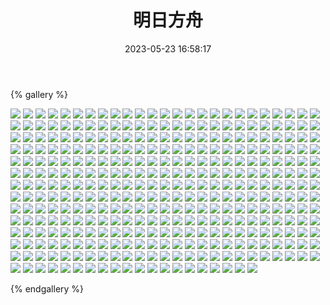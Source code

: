 ﻿---
title: 明日方舟
date: 2023-05-23 16:58:17
comments: false
---

{% gallery %}

![](https://cdn.staticaly.com/gh/1405720461/images@master/Arknights/1.webp)
![](https://cdn.staticaly.com/gh/1405720461/images@master/Arknights/2.webp)
![](https://cdn.staticaly.com/gh/1405720461/images@master/Arknights/3.webp)
![](https://cdn.staticaly.com/gh/1405720461/images@master/Arknights/4.webp)
![](https://cdn.staticaly.com/gh/1405720461/images@master/Arknights/5.webp)
![](https://cdn.staticaly.com/gh/1405720461/images@master/Arknights/6.webp)
![](https://cdn.staticaly.com/gh/1405720461/images@master/Arknights/7.webp)
![](https://cdn.staticaly.com/gh/1405720461/images@master/Arknights/8.webp)
![](https://cdn.staticaly.com/gh/1405720461/images@master/Arknights/9.webp)
![](https://cdn.staticaly.com/gh/1405720461/images@master/Arknights/10.webp)
![](https://cdn.staticaly.com/gh/1405720461/images@master/Arknights/11.webp)
![](https://cdn.staticaly.com/gh/1405720461/images@master/Arknights/12.webp)
![](https://cdn.staticaly.com/gh/1405720461/images@master/Arknights/13.webp)
![](https://cdn.staticaly.com/gh/1405720461/images@master/Arknights/14.webp)
![](https://cdn.staticaly.com/gh/1405720461/images@master/Arknights/15.webp)
![](https://cdn.staticaly.com/gh/1405720461/images@master/Arknights/16.webp)
![](https://cdn.staticaly.com/gh/1405720461/images@master/Arknights/17.webp)
![](https://cdn.staticaly.com/gh/1405720461/images@master/Arknights/18.webp)
![](https://cdn.staticaly.com/gh/1405720461/images@master/Arknights/19.webp)
![](https://cdn.staticaly.com/gh/1405720461/images@master/Arknights/20.webp)
![](https://cdn.staticaly.com/gh/1405720461/images@master/Arknights/21.webp)
![](https://cdn.staticaly.com/gh/1405720461/images@master/Arknights/22.webp)
![](https://cdn.staticaly.com/gh/1405720461/images@master/Arknights/23.webp)
![](https://cdn.staticaly.com/gh/1405720461/images@master/Arknights/24.webp)
![](https://cdn.staticaly.com/gh/1405720461/images@master/Arknights/25.webp)
![](https://cdn.staticaly.com/gh/1405720461/images@master/Arknights/26.webp)
![](https://cdn.staticaly.com/gh/1405720461/images@master/Arknights/27.webp)
![](https://cdn.staticaly.com/gh/1405720461/images@master/Arknights/28.webp)
![](https://cdn.staticaly.com/gh/1405720461/images@master/Arknights/29.webp)
![](https://cdn.staticaly.com/gh/1405720461/images@master/Arknights/30.webp)
![](https://cdn.staticaly.com/gh/1405720461/images@master/Arknights/31.webp)
![](https://cdn.staticaly.com/gh/1405720461/images@master/Arknights/32.webp)
![](https://cdn.staticaly.com/gh/1405720461/images@master/Arknights/33.webp)
![](https://cdn.staticaly.com/gh/1405720461/images@master/Arknights/34.webp)
![](https://cdn.staticaly.com/gh/1405720461/images@master/Arknights/35.webp)
![](https://cdn.staticaly.com/gh/1405720461/images@master/Arknights/36.webp)
![](https://cdn.staticaly.com/gh/1405720461/images@master/Arknights/37.webp)
![](https://cdn.staticaly.com/gh/1405720461/images@master/Arknights/38.webp)
![](https://cdn.staticaly.com/gh/1405720461/images@master/Arknights/39.webp)
![](https://cdn.staticaly.com/gh/1405720461/images@master/Arknights/40.webp)
![](https://cdn.staticaly.com/gh/1405720461/images@master/Arknights/41.webp)
![](https://cdn.staticaly.com/gh/1405720461/images@master/Arknights/42.webp)
![](https://cdn.staticaly.com/gh/1405720461/images@master/Arknights/43.webp)
![](https://cdn.staticaly.com/gh/1405720461/images@master/Arknights/44.webp)
![](https://cdn.staticaly.com/gh/1405720461/images@master/Arknights/45.webp)
![](https://cdn.staticaly.com/gh/1405720461/images@master/Arknights/46.webp)
![](https://cdn.staticaly.com/gh/1405720461/images@master/Arknights/47.webp)
![](https://cdn.staticaly.com/gh/1405720461/images@master/Arknights/48.webp)
![](https://cdn.staticaly.com/gh/1405720461/images@master/Arknights/49.webp)
![](https://cdn.staticaly.com/gh/1405720461/images@master/Arknights/50.webp)
![](https://cdn.staticaly.com/gh/1405720461/images@master/Arknights/51.webp)
![](https://cdn.staticaly.com/gh/1405720461/images@master/Arknights/52.webp)
![](https://cdn.staticaly.com/gh/1405720461/images@master/Arknights/53.webp)
![](https://cdn.staticaly.com/gh/1405720461/images@master/Arknights/54.webp)
![](https://cdn.staticaly.com/gh/1405720461/images@master/Arknights/55.webp)
![](https://cdn.staticaly.com/gh/1405720461/images@master/Arknights/56.webp)
![](https://cdn.staticaly.com/gh/1405720461/images@master/Arknights/57.webp)
![](https://cdn.staticaly.com/gh/1405720461/images@master/Arknights/58.webp)
![](https://cdn.staticaly.com/gh/1405720461/images@master/Arknights/59.webp)
![](https://cdn.staticaly.com/gh/1405720461/images@master/Arknights/60.webp)
![](https://cdn.staticaly.com/gh/1405720461/images@master/Arknights/61.webp)
![](https://cdn.staticaly.com/gh/1405720461/images@master/Arknights/62.webp)
![](https://cdn.staticaly.com/gh/1405720461/images@master/Arknights/63.webp)
![](https://cdn.staticaly.com/gh/1405720461/images@master/Arknights/64.webp)
![](https://cdn.staticaly.com/gh/1405720461/images@master/Arknights/65.webp)
![](https://cdn.staticaly.com/gh/1405720461/images@master/Arknights/66.webp)
![](https://cdn.staticaly.com/gh/1405720461/images@master/Arknights/67.webp)
![](https://cdn.staticaly.com/gh/1405720461/images@master/Arknights/68.webp)
![](https://cdn.staticaly.com/gh/1405720461/images@master/Arknights/69.webp)
![](https://cdn.staticaly.com/gh/1405720461/images@master/Arknights/70.webp)
![](https://cdn.staticaly.com/gh/1405720461/images@master/Arknights/71.webp)
![](https://cdn.staticaly.com/gh/1405720461/images@master/Arknights/72.webp)
![](https://cdn.staticaly.com/gh/1405720461/images@master/Arknights/73.webp)
![](https://cdn.staticaly.com/gh/1405720461/images@master/Arknights/74.webp)
![](https://cdn.staticaly.com/gh/1405720461/images@master/Arknights/75.webp)
![](https://cdn.staticaly.com/gh/1405720461/images@master/Arknights/76.webp)
![](https://cdn.staticaly.com/gh/1405720461/images@master/Arknights/77.webp)
![](https://cdn.staticaly.com/gh/1405720461/images@master/Arknights/78.webp)
![](https://cdn.staticaly.com/gh/1405720461/images@master/Arknights/79.webp)
![](https://cdn.staticaly.com/gh/1405720461/images@master/Arknights/80.webp)
![](https://cdn.staticaly.com/gh/1405720461/images@master/Arknights/81.webp)
![](https://cdn.staticaly.com/gh/1405720461/images@master/Arknights/82.webp)
![](https://cdn.staticaly.com/gh/1405720461/images@master/Arknights/83.webp)
![](https://cdn.staticaly.com/gh/1405720461/images@master/Arknights/84.webp)
![](https://cdn.staticaly.com/gh/1405720461/images@master/Arknights/85.webp)
![](https://cdn.staticaly.com/gh/1405720461/images@master/Arknights/86.webp)
![](https://cdn.staticaly.com/gh/1405720461/images@master/Arknights/87.webp)
![](https://cdn.staticaly.com/gh/1405720461/images@master/Arknights/88.webp)
![](https://cdn.staticaly.com/gh/1405720461/images@master/Arknights/89.webp)
![](https://cdn.staticaly.com/gh/1405720461/images@master/Arknights/90.webp)
![](https://cdn.staticaly.com/gh/1405720461/images@master/Arknights/91.webp)
![](https://cdn.staticaly.com/gh/1405720461/images@master/Arknights/92.webp)
![](https://cdn.staticaly.com/gh/1405720461/images@master/Arknights/93.webp)
![](https://cdn.staticaly.com/gh/1405720461/images@master/Arknights/94.webp)
![](https://cdn.staticaly.com/gh/1405720461/images@master/Arknights/95.webp)
![](https://cdn.staticaly.com/gh/1405720461/images@master/Arknights/96.webp)
![](https://cdn.staticaly.com/gh/1405720461/images@master/Arknights/97.webp)
![](https://cdn.staticaly.com/gh/1405720461/images@master/Arknights/98.webp)
![](https://cdn.staticaly.com/gh/1405720461/images@master/Arknights/99.webp)
![](https://cdn.staticaly.com/gh/1405720461/images@master/Arknights/100.webp)
![](https://cdn.staticaly.com/gh/1405720461/images@master/Arknights/101.webp)
![](https://cdn.staticaly.com/gh/1405720461/images@master/Arknights/102.webp)
![](https://cdn.staticaly.com/gh/1405720461/images@master/Arknights/103.webp)
![](https://cdn.staticaly.com/gh/1405720461/images@master/Arknights/104.webp)
![](https://cdn.staticaly.com/gh/1405720461/images@master/Arknights/105.webp)
![](https://cdn.staticaly.com/gh/1405720461/images@master/Arknights/106.webp)
![](https://cdn.staticaly.com/gh/1405720461/images@master/Arknights/107.webp)
![](https://cdn.staticaly.com/gh/1405720461/images@master/Arknights/108.webp)
![](https://cdn.staticaly.com/gh/1405720461/images@master/Arknights/109.webp)
![](https://cdn.staticaly.com/gh/1405720461/images@master/Arknights/110.webp)
![](https://cdn.staticaly.com/gh/1405720461/images@master/Arknights/111.webp)
![](https://cdn.staticaly.com/gh/1405720461/images@master/Arknights/112.webp)
![](https://cdn.staticaly.com/gh/1405720461/images@master/Arknights/113.webp)
![](https://cdn.staticaly.com/gh/1405720461/images@master/Arknights/114.webp)
![](https://cdn.staticaly.com/gh/1405720461/images@master/Arknights/115.webp)
![](https://cdn.staticaly.com/gh/1405720461/images@master/Arknights/116.webp)
![](https://cdn.staticaly.com/gh/1405720461/images@master/Arknights/117.webp)
![](https://cdn.staticaly.com/gh/1405720461/images@master/Arknights/118.webp)
![](https://cdn.staticaly.com/gh/1405720461/images@master/Arknights/119.webp)
![](https://cdn.staticaly.com/gh/1405720461/images@master/Arknights/120.webp)
![](https://cdn.staticaly.com/gh/1405720461/images@master/Arknights/121.webp)
![](https://cdn.staticaly.com/gh/1405720461/images@master/Arknights/122.webp)
![](https://cdn.staticaly.com/gh/1405720461/images@master/Arknights/123.webp)
![](https://cdn.staticaly.com/gh/1405720461/images@master/Arknights/124.webp)
![](https://cdn.staticaly.com/gh/1405720461/images@master/Arknights/125.webp)
![](https://cdn.staticaly.com/gh/1405720461/images@master/Arknights/126.webp)
![](https://cdn.staticaly.com/gh/1405720461/images@master/Arknights/127.webp)
![](https://cdn.staticaly.com/gh/1405720461/images@master/Arknights/128.webp)
![](https://cdn.staticaly.com/gh/1405720461/images@master/Arknights/129.webp)
![](https://cdn.staticaly.com/gh/1405720461/images@master/Arknights/130.webp)
![](https://cdn.staticaly.com/gh/1405720461/images@master/Arknights/131.webp)
![](https://cdn.staticaly.com/gh/1405720461/images@master/Arknights/132.webp)
![](https://cdn.staticaly.com/gh/1405720461/images@master/Arknights/133.webp)
![](https://cdn.staticaly.com/gh/1405720461/images@master/Arknights/134.webp)
![](https://cdn.staticaly.com/gh/1405720461/images@master/Arknights/135.webp)
![](https://cdn.staticaly.com/gh/1405720461/images@master/Arknights/136.webp)
![](https://cdn.staticaly.com/gh/1405720461/images@master/Arknights/137.webp)
![](https://cdn.staticaly.com/gh/1405720461/images@master/Arknights/138.webp)
![](https://cdn.staticaly.com/gh/1405720461/images@master/Arknights/139.webp)
![](https://cdn.staticaly.com/gh/1405720461/images@master/Arknights/140.webp)
![](https://cdn.staticaly.com/gh/1405720461/images@master/Arknights/141.webp)
![](https://cdn.staticaly.com/gh/1405720461/images@master/Arknights/142.webp)
![](https://cdn.staticaly.com/gh/1405720461/images@master/Arknights/143.webp)
![](https://cdn.staticaly.com/gh/1405720461/images@master/Arknights/144.webp)
![](https://cdn.staticaly.com/gh/1405720461/images@master/Arknights/145.webp)
![](https://cdn.staticaly.com/gh/1405720461/images@master/Arknights/146.webp)
![](https://cdn.staticaly.com/gh/1405720461/images@master/Arknights/147.webp)
![](https://cdn.staticaly.com/gh/1405720461/images@master/Arknights/148.webp)
![](https://cdn.staticaly.com/gh/1405720461/images@master/Arknights/149.webp)
![](https://cdn.staticaly.com/gh/1405720461/images@master/Arknights/150.webp)
![](https://cdn.staticaly.com/gh/1405720461/images@master/Arknights/151.webp)
![](https://cdn.staticaly.com/gh/1405720461/images@master/Arknights/152.webp)
![](https://cdn.staticaly.com/gh/1405720461/images@master/Arknights/153.webp)
![](https://cdn.staticaly.com/gh/1405720461/images@master/Arknights/154.webp)
![](https://cdn.staticaly.com/gh/1405720461/images@master/Arknights/155.webp)
![](https://cdn.staticaly.com/gh/1405720461/images@master/Arknights/156.webp)
![](https://cdn.staticaly.com/gh/1405720461/images@master/Arknights/157.webp)
![](https://cdn.staticaly.com/gh/1405720461/images@master/Arknights/158.webp)
![](https://cdn.staticaly.com/gh/1405720461/images@master/Arknights/159.webp)
![](https://cdn.staticaly.com/gh/1405720461/images@master/Arknights/160.webp)
![](https://cdn.staticaly.com/gh/1405720461/images@master/Arknights/161.webp)
![](https://cdn.staticaly.com/gh/1405720461/images@master/Arknights/162.webp)
![](https://cdn.staticaly.com/gh/1405720461/images@master/Arknights/163.webp)
![](https://cdn.staticaly.com/gh/1405720461/images@master/Arknights/164.webp)
![](https://cdn.staticaly.com/gh/1405720461/images@master/Arknights/165.webp)
![](https://cdn.staticaly.com/gh/1405720461/images@master/Arknights/166.webp)
![](https://cdn.staticaly.com/gh/1405720461/images@master/Arknights/167.webp)
![](https://cdn.staticaly.com/gh/1405720461/images@master/Arknights/168.webp)
![](https://cdn.staticaly.com/gh/1405720461/images@master/Arknights/169.webp)
![](https://cdn.staticaly.com/gh/1405720461/images@master/Arknights/170.webp)
![](https://cdn.staticaly.com/gh/1405720461/images@master/Arknights/171.webp)
![](https://cdn.staticaly.com/gh/1405720461/images@master/Arknights/172.webp)
![](https://cdn.staticaly.com/gh/1405720461/images@master/Arknights/173.webp)
![](https://cdn.staticaly.com/gh/1405720461/images@master/Arknights/174.webp)
![](https://cdn.staticaly.com/gh/1405720461/images@master/Arknights/175.webp)
![](https://cdn.staticaly.com/gh/1405720461/images@master/Arknights/176.webp)
![](https://cdn.staticaly.com/gh/1405720461/images@master/Arknights/177.webp)
![](https://cdn.staticaly.com/gh/1405720461/images@master/Arknights/178.webp)
![](https://cdn.staticaly.com/gh/1405720461/images@master/Arknights/179.webp)
![](https://cdn.staticaly.com/gh/1405720461/images@master/Arknights/180.webp)
![](https://cdn.staticaly.com/gh/1405720461/images@master/Arknights/181.webp)
![](https://cdn.staticaly.com/gh/1405720461/images@master/Arknights/182.webp)
![](https://cdn.staticaly.com/gh/1405720461/images@master/Arknights/183.webp)
![](https://cdn.staticaly.com/gh/1405720461/images@master/Arknights/184.webp)
![](https://cdn.staticaly.com/gh/1405720461/images@master/Arknights/185.webp)
![](https://cdn.staticaly.com/gh/1405720461/images@master/Arknights/186.webp)
![](https://cdn.staticaly.com/gh/1405720461/images@master/Arknights/187.webp)
![](https://cdn.staticaly.com/gh/1405720461/images@master/Arknights/188.webp)
![](https://cdn.staticaly.com/gh/1405720461/images@master/Arknights/189.webp)
![](https://cdn.staticaly.com/gh/1405720461/images@master/Arknights/190.webp)
![](https://cdn.staticaly.com/gh/1405720461/images@master/Arknights/191.webp)
![](https://cdn.staticaly.com/gh/1405720461/images@master/Arknights/192.webp)
![](https://cdn.staticaly.com/gh/1405720461/images@master/Arknights/193.webp)
![](https://cdn.staticaly.com/gh/1405720461/images@master/Arknights/194.webp)
![](https://cdn.staticaly.com/gh/1405720461/images@master/Arknights/195.webp)
![](https://cdn.staticaly.com/gh/1405720461/images@master/Arknights/196.webp)
![](https://cdn.staticaly.com/gh/1405720461/images@master/Arknights/197.webp)
![](https://cdn.staticaly.com/gh/1405720461/images@master/Arknights/198.webp)
![](https://cdn.staticaly.com/gh/1405720461/images@master/Arknights/199.webp)
![](https://cdn.staticaly.com/gh/1405720461/images@master/Arknights/200.webp)
![](https://cdn.staticaly.com/gh/1405720461/images@master/Arknights/201.webp)
![](https://cdn.staticaly.com/gh/1405720461/images@master/Arknights/202.webp)
![](https://cdn.staticaly.com/gh/1405720461/images@master/Arknights/203.webp)
![](https://cdn.staticaly.com/gh/1405720461/images@master/Arknights/204.webp)
![](https://cdn.staticaly.com/gh/1405720461/images@master/Arknights/205.webp)
![](https://cdn.staticaly.com/gh/1405720461/images@master/Arknights/206.webp)
![](https://cdn.staticaly.com/gh/1405720461/images@master/Arknights/207.webp)
![](https://cdn.staticaly.com/gh/1405720461/images@master/Arknights/208.webp)
![](https://cdn.staticaly.com/gh/1405720461/images@master/Arknights/209.webp)
![](https://cdn.staticaly.com/gh/1405720461/images@master/Arknights/210.webp)
![](https://cdn.staticaly.com/gh/1405720461/images@master/Arknights/211.webp)
![](https://cdn.staticaly.com/gh/1405720461/images@master/Arknights/212.webp)
![](https://cdn.staticaly.com/gh/1405720461/images@master/Arknights/213.webp)
![](https://cdn.staticaly.com/gh/1405720461/images@master/Arknights/214.webp)
![](https://cdn.staticaly.com/gh/1405720461/images@master/Arknights/215.webp)
![](https://cdn.staticaly.com/gh/1405720461/images@master/Arknights/216.webp)
![](https://cdn.staticaly.com/gh/1405720461/images@master/Arknights/217.webp)
![](https://cdn.staticaly.com/gh/1405720461/images@master/Arknights/218.webp)
![](https://cdn.staticaly.com/gh/1405720461/images@master/Arknights/219.webp)
![](https://cdn.staticaly.com/gh/1405720461/images@master/Arknights/220.webp)
![](https://cdn.staticaly.com/gh/1405720461/images@master/Arknights/221.webp)
![](https://cdn.staticaly.com/gh/1405720461/images@master/Arknights/222.webp)
![](https://cdn.staticaly.com/gh/1405720461/images@master/Arknights/223.webp)
![](https://cdn.staticaly.com/gh/1405720461/images@master/Arknights/224.webp)
![](https://cdn.staticaly.com/gh/1405720461/images@master/Arknights/225.webp)
![](https://cdn.staticaly.com/gh/1405720461/images@master/Arknights/226.webp)
![](https://cdn.staticaly.com/gh/1405720461/images@master/Arknights/227.webp)
![](https://cdn.staticaly.com/gh/1405720461/images@master/Arknights/228.webp)
![](https://cdn.staticaly.com/gh/1405720461/images@master/Arknights/229.webp)
![](https://cdn.staticaly.com/gh/1405720461/images@master/Arknights/230.webp)
![](https://cdn.staticaly.com/gh/1405720461/images@master/Arknights/231.webp)
![](https://cdn.staticaly.com/gh/1405720461/images@master/Arknights/232.webp)
![](https://cdn.staticaly.com/gh/1405720461/images@master/Arknights/233.webp)
![](https://cdn.staticaly.com/gh/1405720461/images@master/Arknights/234.webp)
![](https://cdn.staticaly.com/gh/1405720461/images@master/Arknights/235.webp)
![](https://cdn.staticaly.com/gh/1405720461/images@master/Arknights/236.webp)
![](https://cdn.staticaly.com/gh/1405720461/images@master/Arknights/237.webp)
![](https://cdn.staticaly.com/gh/1405720461/images@master/Arknights/238.webp)
![](https://cdn.staticaly.com/gh/1405720461/images@master/Arknights/239.webp)
![](https://cdn.staticaly.com/gh/1405720461/images@master/Arknights/240.webp)
![](https://cdn.staticaly.com/gh/1405720461/images@master/Arknights/241.webp)
![](https://cdn.staticaly.com/gh/1405720461/images@master/Arknights/242.webp)
![](https://cdn.staticaly.com/gh/1405720461/images@master/Arknights/243.webp)
![](https://cdn.staticaly.com/gh/1405720461/images@master/Arknights/244.webp)
![](https://cdn.staticaly.com/gh/1405720461/images@master/Arknights/245.webp)
![](https://cdn.staticaly.com/gh/1405720461/images@master/Arknights/246.webp)
![](https://cdn.staticaly.com/gh/1405720461/images@master/Arknights/247.webp)
![](https://cdn.staticaly.com/gh/1405720461/images@master/Arknights/248.webp)
![](https://cdn.staticaly.com/gh/1405720461/images@master/Arknights/249.webp)
![](https://cdn.staticaly.com/gh/1405720461/images@master/Arknights/250.webp)
![](https://cdn.staticaly.com/gh/1405720461/images@master/Arknights/251.webp)
![](https://cdn.staticaly.com/gh/1405720461/images@master/Arknights/252.webp)
![](https://cdn.staticaly.com/gh/1405720461/images@master/Arknights/253.webp)
![](https://cdn.staticaly.com/gh/1405720461/images@master/Arknights/254.webp)
![](https://cdn.staticaly.com/gh/1405720461/images@master/Arknights/255.webp)
![](https://cdn.staticaly.com/gh/1405720461/images@master/Arknights/256.webp)
![](https://cdn.staticaly.com/gh/1405720461/images@master/Arknights/257.webp)
![](https://cdn.staticaly.com/gh/1405720461/images@master/Arknights/258.webp)
![](https://cdn.staticaly.com/gh/1405720461/images@master/Arknights/259.webp)
![](https://cdn.staticaly.com/gh/1405720461/images@master/Arknights/260.webp)
![](https://cdn.staticaly.com/gh/1405720461/images@master/Arknights/261.webp)
![](https://cdn.staticaly.com/gh/1405720461/images@master/Arknights/262.webp)
![](https://cdn.staticaly.com/gh/1405720461/images@master/Arknights/263.webp)
![](https://cdn.staticaly.com/gh/1405720461/images@master/Arknights/264.webp)
![](https://cdn.staticaly.com/gh/1405720461/images@master/Arknights/265.webp)
![](https://cdn.staticaly.com/gh/1405720461/images@master/Arknights/266.webp)
![](https://cdn.staticaly.com/gh/1405720461/images@master/Arknights/267.webp)
![](https://cdn.staticaly.com/gh/1405720461/images@master/Arknights/268.webp)
![](https://cdn.staticaly.com/gh/1405720461/images@master/Arknights/269.webp)
![](https://cdn.staticaly.com/gh/1405720461/images@master/Arknights/270.webp)
![](https://cdn.staticaly.com/gh/1405720461/images@master/Arknights/271.webp)
![](https://cdn.staticaly.com/gh/1405720461/images@master/Arknights/272.webp)
![](https://cdn.staticaly.com/gh/1405720461/images@master/Arknights/273.webp)
![](https://cdn.staticaly.com/gh/1405720461/images@master/Arknights/274.webp)
![](https://cdn.staticaly.com/gh/1405720461/images@master/Arknights/275.webp)
![](https://cdn.staticaly.com/gh/1405720461/images@master/Arknights/276.webp)
![](https://cdn.staticaly.com/gh/1405720461/images@master/Arknights/277.webp)
![](https://cdn.staticaly.com/gh/1405720461/images@master/Arknights/278.webp)
![](https://cdn.staticaly.com/gh/1405720461/images@master/Arknights/279.webp)
![](https://cdn.staticaly.com/gh/1405720461/images@master/Arknights/280.webp)
![](https://cdn.staticaly.com/gh/1405720461/images@master/Arknights/281.webp)
![](https://cdn.staticaly.com/gh/1405720461/images@master/Arknights/282.webp)
![](https://cdn.staticaly.com/gh/1405720461/images@master/Arknights/283.webp)
![](https://cdn.staticaly.com/gh/1405720461/images@master/Arknights/284.webp)
![](https://cdn.staticaly.com/gh/1405720461/images@master/Arknights/285.webp)
![](https://cdn.staticaly.com/gh/1405720461/images@master/Arknights/286.webp)
![](https://cdn.staticaly.com/gh/1405720461/images@master/Arknights/287.webp)
![](https://cdn.staticaly.com/gh/1405720461/images@master/Arknights/288.webp)
![](https://cdn.staticaly.com/gh/1405720461/images@master/Arknights/289.webp)
![](https://cdn.staticaly.com/gh/1405720461/images@master/Arknights/290.webp)
![](https://cdn.staticaly.com/gh/1405720461/images@master/Arknights/291.webp)
![](https://cdn.staticaly.com/gh/1405720461/images@master/Arknights/292.webp)
![](https://cdn.staticaly.com/gh/1405720461/images@master/Arknights/293.webp)
![](https://cdn.staticaly.com/gh/1405720461/images@master/Arknights/294.webp)
![](https://cdn.staticaly.com/gh/1405720461/images@master/Arknights/295.webp)
![](https://cdn.staticaly.com/gh/1405720461/images@master/Arknights/296.webp)
![](https://cdn.staticaly.com/gh/1405720461/images@master/Arknights/297.webp)
![](https://cdn.staticaly.com/gh/1405720461/images@master/Arknights/298.webp)
![](https://cdn.staticaly.com/gh/1405720461/images@master/Arknights/299.webp)
![](https://cdn.staticaly.com/gh/1405720461/images@master/Arknights/300.webp)
![](https://cdn.staticaly.com/gh/1405720461/images@master/Arknights/301.webp)
![](https://cdn.staticaly.com/gh/1405720461/images@master/Arknights/302.webp)
![](https://cdn.staticaly.com/gh/1405720461/images@master/Arknights/303.webp)
![](https://cdn.staticaly.com/gh/1405720461/images@master/Arknights/304.webp)
![](https://cdn.staticaly.com/gh/1405720461/images@master/Arknights/305.webp)
![](https://cdn.staticaly.com/gh/1405720461/images@master/Arknights/306.webp)
![](https://cdn.staticaly.com/gh/1405720461/images@master/Arknights/307.webp)
![](https://cdn.staticaly.com/gh/1405720461/images@master/Arknights/308.webp)
![](https://cdn.staticaly.com/gh/1405720461/images@master/Arknights/309.webp)
![](https://cdn.staticaly.com/gh/1405720461/images@master/Arknights/310.webp)
![](https://cdn.staticaly.com/gh/1405720461/images@master/Arknights/311.webp)
![](https://cdn.staticaly.com/gh/1405720461/images@master/Arknights/312.webp)
![](https://cdn.staticaly.com/gh/1405720461/images@master/Arknights/313.webp)
![](https://cdn.staticaly.com/gh/1405720461/images@master/Arknights/314.webp)
![](https://cdn.staticaly.com/gh/1405720461/images@master/Arknights/315.webp)
![](https://cdn.staticaly.com/gh/1405720461/images@master/Arknights/316.webp)
![](https://cdn.staticaly.com/gh/1405720461/images@master/Arknights/317.webp)
![](https://cdn.staticaly.com/gh/1405720461/images@master/Arknights/318.webp)
![](https://cdn.staticaly.com/gh/1405720461/images@master/Arknights/319.webp)
![](https://cdn.staticaly.com/gh/1405720461/images@master/Arknights/320.webp)
![](https://cdn.staticaly.com/gh/1405720461/images@master/Arknights/321.webp)
![](https://cdn.staticaly.com/gh/1405720461/images@master/Arknights/322.webp)
![](https://cdn.staticaly.com/gh/1405720461/images@master/Arknights/323.webp)
![](https://cdn.staticaly.com/gh/1405720461/images@master/Arknights/324.webp)
![](https://cdn.staticaly.com/gh/1405720461/images@master/Arknights/325.webp)
![](https://cdn.staticaly.com/gh/1405720461/images@master/Arknights/326.webp)
![](https://cdn.staticaly.com/gh/1405720461/images@master/Arknights/327.webp)
![](https://cdn.staticaly.com/gh/1405720461/images@master/Arknights/328.webp)
![](https://cdn.staticaly.com/gh/1405720461/images@master/Arknights/329.webp)
![](https://cdn.staticaly.com/gh/1405720461/images@master/Arknights/330.webp)
![](https://cdn.staticaly.com/gh/1405720461/images@master/Arknights/331.webp)
![](https://cdn.staticaly.com/gh/1405720461/images@master/Arknights/332.webp)
![](https://cdn.staticaly.com/gh/1405720461/images@master/Arknights/333.webp)
![](https://cdn.staticaly.com/gh/1405720461/images@master/Arknights/334.webp)
![](https://cdn.staticaly.com/gh/1405720461/images@master/Arknights/335.webp)
![](https://cdn.staticaly.com/gh/1405720461/images@master/Arknights/336.webp)
![](https://cdn.staticaly.com/gh/1405720461/images@master/Arknights/337.webp)
![](https://cdn.staticaly.com/gh/1405720461/images@master/Arknights/338.webp)
![](https://cdn.staticaly.com/gh/1405720461/images@master/Arknights/339.webp)
![](https://cdn.staticaly.com/gh/1405720461/images@master/Arknights/340.webp)
![](https://cdn.staticaly.com/gh/1405720461/images@master/Arknights/341.webp)
![](https://cdn.staticaly.com/gh/1405720461/images@master/Arknights/342.webp)
![](https://cdn.staticaly.com/gh/1405720461/images@master/Arknights/343.webp)
![](https://cdn.staticaly.com/gh/1405720461/images@master/Arknights/344.webp)
![](https://cdn.staticaly.com/gh/1405720461/images@master/Arknights/345.webp)

{% endgallery %}
